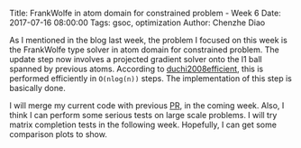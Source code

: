 Title: FrankWolfe in atom domain for constrained problem - Week 6
Date: 2017-07-16 08:00:00
Tags: gsoc, optimization
Author: Chenzhe Diao 

As I mentioned in the blog last week, the problem I focused on this week is the FrankWolfe type solver in atom domain for constrained problem. The update step now involves a projected gradient solver onto the l1 ball spanned by previous atoms. According to [duchi2008efficient](http://dl.acm.org/citation.cfm?id=1390191), this is performed efficiently in `O(nlog(n))` steps. The implementation of this step is basically done.

I will merge my current code with previous [PR](https://github.com/mlpack/mlpack/pull/1041), in the coming week. Also, I think I can perform some serious tests on large scale problems. I will try matrix completion tests in the following week. Hopefully, I can get some comparison plots to show.